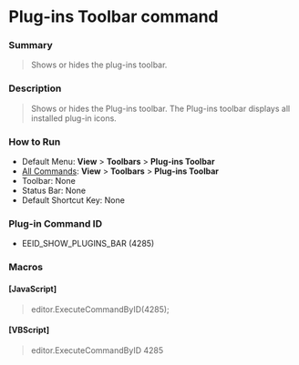 # Plug-ins Toolbar command

### Summary

> Shows or hides the plug-ins toolbar.

### Description

> Shows or hides the Plug-ins toolbar. The Plug-ins toolbar displays all installed
> plug-in icons.

### How to Run

- Default Menu: **View** >
**Toolbars** \> **Plug-ins Toolbar**
- [All Commands](../tools/all_commands): **View** >
**Toolbars** \> **Plug-ins Toolbar**
- Toolbar: None
- Status Bar: None
- Default Shortcut Key: None

### Plug-in Command ID

- EEID\_SHOW\_PLUGINS\_BAR (4285)

### Macros

#### \[JavaScript\]

> editor.ExecuteCommandByID(4285);

#### \[VBScript\]

> editor.ExecuteCommandByID 4285
